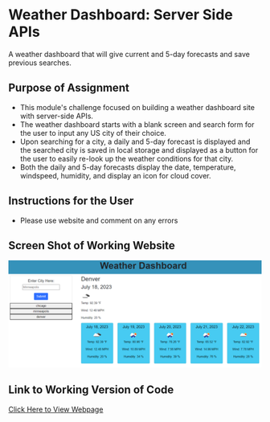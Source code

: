 
# Weather Dashboard: Server Side APIs

A weather dashboard that will give current and 5-day forecasts and save previous searches.

## Purpose of Assignment
 - This module's challenge focused on building a weather dashboard site with server-side APIs.
 - The weather dashboard starts with a blank screen and search form for the user to input any US city of their choice.
 - Upon searching for a city, a daily and 5-day forecast is displayed and the searched city is saved in local storage and displayed as a button for the user to easily re-look up the weather conditions for that city. 
 - Both the daily and 5-day forecasts display the date, temperature, windspeed, humidity, and display an icon for cloud cover. 

## Instructions for the User
 - Please use website and comment on any errors 

## Screen Shot of Working Website

<img src="./images/weather.png" alt="screenshot of working web page"/>

## Link to Working Version of Code
[Click Here to View Webpage](https://aidan-windebank.github.io/weather-dashboard/)